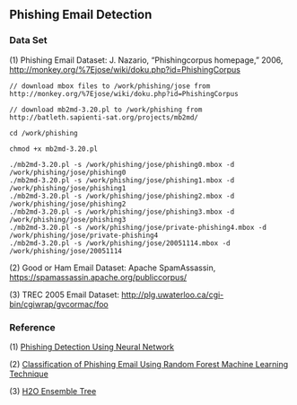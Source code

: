 ## Phishing Email Detection

### Data Set

(1) Phishing Email Dataset: J. Nazario, “Phishingcorpus homepage,” 2006, http://monkey.org/%7Ejose/wiki/doku.php?id=PhishingCorpus
~~~
// download mbox files to /work/phishing/jose from http://monkey.org/%7Ejose/wiki/doku.php?id=PhishingCorpus

// download mb2md-3.20.pl to /work/phishing from http://batleth.sapienti-sat.org/projects/mb2md/

cd /work/phishing

chmod +x mb2md-3.20.pl

./mb2md-3.20.pl -s /work/phishing/jose/phishing0.mbox -d /work/phishing/jose/phishing0
./mb2md-3.20.pl -s /work/phishing/jose/phishing1.mbox -d /work/phishing/jose/phishing1
./mb2md-3.20.pl -s /work/phishing/jose/phishing2.mbox -d /work/phishing/jose/phishing2
./mb2md-3.20.pl -s /work/phishing/jose/phishing3.mbox -d /work/phishing/jose/phishing3
./mb2md-3.20.pl -s /work/phishing/jose/private-phishing4.mbox -d /work/phishing/jose/private-phishing4
./mb2md-3.20.pl -s /work/phishing/jose/20051114.mbox -d /work/phishing/jose/20051114
~~~
(2) Good or Ham Email Dataset: Apache SpamAssassin, https://spamassassin.apache.org/publiccorpus/
(3) TREC 2005 Email Dataset: http://plg.uwaterloo.ca/cgi-bin/cgiwrap/gvcormac/foo


### Reference

(1) [Phishing Detection Using Neural Network](http://cs229.stanford.edu/proj2012/ZhangYuan-PhishingDetectionUsingNeuralNetwork.pdf)
(2) [Classification of Phishing Email Using Random Forest Machine Learning Technique](https://www.hindawi.com/journals/jam/2014/425731/)
(3) [H2O Ensemble Tree](http://ethen8181.github.io/machine-learning/h2o/h2o_ensemble_tree/h2o_ensemble_tree.html)
